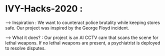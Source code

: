 # IVY-Hacks-2020 :

--> Inspiration : We want to counteract police brutality while keeping stores safe. Our project was inspired by the George Floyd incident.

--> What it does? : Our project is an AI CCTV cam that scans the scene for lethal weapons. If no lethal weapons are present, a psychiatrist is deployed to resolve disputes.
